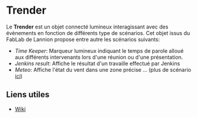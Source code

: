 # Trender

Le __Trender__ est un objet connecté lumineux interagissant avec des évènements en fonction de différents type de scénarios.
Cet objet issus du FabLab de Lannion propose entre autre les scénarios suivants:
* _Time Keeper_: Marqueur lumineux indiquant le temps de parole alloué aux différents intervenants lors d'une réunion ou d'une présentation.
* _Jenkins result_: Affiche le résultat d'un travaille effectué par Jenkins
* _Meteo_: Affiche l'état du vent dans une zone précise
... (plus de scénario [ici](http://wiki.fablab-lannion.org//index.php?title=Trender#Usages))

## Liens utiles

* [Wiki](http://wiki.fablab-lannion.org//index.php?title=Trender#Usages)


